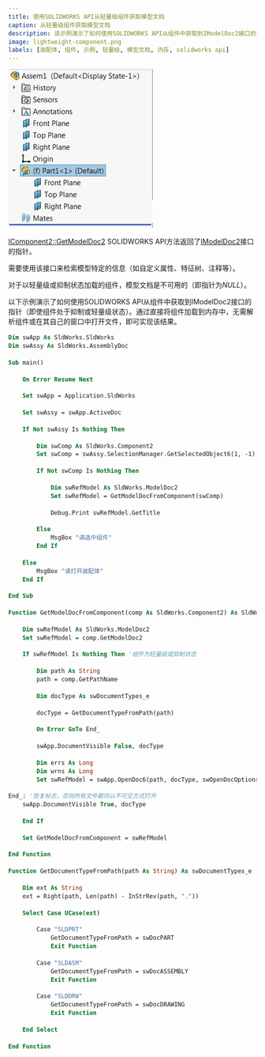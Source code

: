 ```yaml
---
title: 使用SOLIDWORKS API从轻量级组件获取模型文档
caption: 从轻量级组件获取模型文档
description: 该示例演示了如何使用SOLIDWORKS API从组件中获取到IModelDoc2接口的指针（即使组件处于抑制或轻量级状态）
image: lightweight-component.png
labels: [装配体, 组件, 示例, 轻量级, 模型文档, 内存, solidworks api]
---
```


![装配体树中的轻量级组件](lightweight-component.png)

[IComponent2::GetModelDoc2](https://help.solidworks.com/2012/english/api/sldworksapi/SolidWorks.Interop.sldworks~SolidWorks.Interop.sldworks.IComponent2~GetModelDoc2.html) SOLIDWORKS API方法返回了[IModelDoc2](https://help.solidworks.com/2012/english/api/sldworksapi/SolidWorks.Interop.sldworks~SolidWorks.Interop.sldworks.IModelDoc2.html)接口的指针。

需要使用该接口来检索模型特定的信息（如自定义属性、特征树、注释等）。

对于以轻量级或抑制状态加载的组件，模型文档是不可用的（即指针为*NULL*）。

以下示例演示了如何使用SOLIDWORKS API从组件中获取到IModelDoc2接口的指针（即使组件处于抑制或轻量级状态）。通过直接将组件加载到内存中，无需解析组件或在其自己的窗口中打开文件，即可实现该结果。

```vb
Dim swApp As SldWorks.SldWorks
Dim swAssy As SldWorks.AssemblyDoc

Sub main()

    On Error Resume Next
    
    Set swApp = Application.SldWorks
    
    Set swAssy = swApp.ActiveDoc
    
    If Not swAssy Is Nothing Then
        
        Dim swComp As SldWorks.Component2
        Set swComp = swAssy.SelectionManager.GetSelectedObject6(1, -1)
        
        If Not swComp Is Nothing Then
        
            Dim swRefModel As SldWorks.ModelDoc2
            Set swRefModel = GetModelDocFromComponent(swComp)
            
            Debug.Print swRefModel.GetTitle
            
        Else
            MsgBox "请选中组件"
        End If
        
    Else
        MsgBox "请打开装配体"
    End If
    
End Sub

Function GetModelDocFromComponent(comp As SldWorks.Component2) As SldWorks.ModelDoc2
    
    Dim swRefModel As SldWorks.ModelDoc2
    Set swRefModel = comp.GetModelDoc2
    
    If swRefModel Is Nothing Then '组件为轻量级或抑制状态
        
        Dim path As String
        path = comp.GetPathName
        
        Dim docType As swDocumentTypes_e
        
        docType = GetDocumentTypeFromPath(path)
        
        On Error GoTo End_
        
        swApp.DocumentVisible False, docType
        
        Dim errs As Long
        Dim wrns As Long
        Set swRefModel = swApp.OpenDoc6(path, docType, swOpenDocOptions_e.swOpenDocOptions_Silent, "", errs, wrns)
        
End_: '恢复标志，否则所有文件都将以不可见方式打开
    swApp.DocumentVisible True, docType
        
    End If
    
    Set GetModelDocFromComponent = swRefModel

End Function

Function GetDocumentTypeFromPath(path As String) As swDocumentTypes_e
    
    Dim ext As String
    ext = Right(path, Len(path) - InStrRev(path, "."))
    
    Select Case UCase(ext)
        
        Case "SLDPRT"
            GetDocumentTypeFromPath = swDocPART
            Exit Function
            
        Case "SLDASM"
            GetDocumentTypeFromPath = swDocASSEMBLY
            Exit Function
            
        Case "SLDDRW"
            GetDocumentTypeFromPath = swDocDRAWING
            Exit Function
            
    End Select
    
End Function
```

